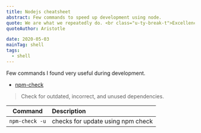 ```yaml
---
title: Nodejs cheatsheet
abstract: Few commands to speed up development using node.
quote: We are what we repeatedly do. <br class="u-ty-break-t">Excellence, then, is not an act, but a habit.
quoteAuthor: Aristotle

date: 2020-05-03
mainTag: shell
tags:
  - shell
---
```


Few commands I found very useful during development.

- [npm-check](https://github.com/dylang/npm-check)

> Check for outdated, incorrect, and unused dependencies.


| Command                               | Description                                             |
|---------------------------------------|:--------------------------------------------------------|
| `npm-check -u`                        | checks for update using npm check                       |


